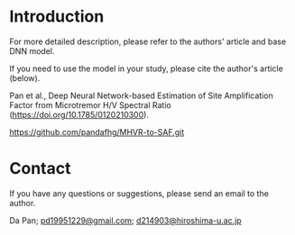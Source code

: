 # Introduction
For more detailed description, please refer to the authors' article and base DNN model.

If you need to use the model in your study, please cite the author's article (below).

Pan et al., Deep Neural Network-based Estimation of Site Amplification Factor from Microtremor H/V Spectral Ratio (https://doi.org/10.1785/0120210300).

https://github.com/pandafhg/MHVR-to-SAF.git

# Contact
If you have any questions or suggestions, please send an email to the author.

Da Pan; pd19951229@gmail.com; d214903@hiroshima-u.ac.jp
